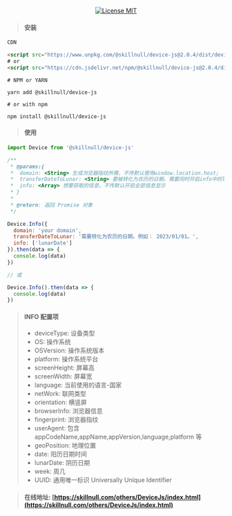 <p align="center">
  <a href="http://www.skillnull.com"><img src="http://skillnull.com/others/images/brand/MIT.svg" alt="License MIT"></a>
</p>

> #### 安装

```html
CDN

<script src="https://www.unpkg.com/@skillnull/device-js@2.0.4/dist/device.js"></script>
# or
<script src="https://cdn.jsdelivr.net/npm/@skillnull/device-js@2.0.4/dist/device.js"></script>
```

```shell
# NPM or YARN

yarn add @skillnull/device-js

# or with npm

npm install @skillnull/device-js
```



> #### 使用

```js
import Device from '@skillnull/device-js'

/**
 * @params:{
 *  domain: <String> 生成浏览器指纹所需，不传默认使用window.location.host;
 *  transferDateToLunar: <String> 要被转化为农历的日期，需要同时开启info中的lunarDate选项才生效
 *  info: <Array> 想要获取的信息，不传默认开启全部信息显示
 * }
 *
 * @return: 返回 Promise 对象
 */

Device.Info({
  domain: 'your domain',
  transferDateToLunar: '需要转化为农历的日期。例如： 2023/01/01。',
  info: ['lunarDate']
}).then(data => {
  console.log(data)
})

// 或

Device.Info().then(data => {
  console.log(data)
})
```

> #### INFO 配置项
> - deviceType: 设备类型
> - OS: 操作系统
> - OSVersion: 操作系统版本
> - platform: 操作系统平台
> - screenHeight: 屏幕高
> - screenWidth: 屏幕宽
> - language: 当前使用的语言-国家
> - netWork: 联网类型
> - orientation: 横竖屏
> - browserInfo: 浏览器信息
> - fingerprint: 浏览器指纹
> - userAgent: 包含 appCodeName,appName,appVersion,language,platform 等
> - geoPosition: 地理位置
> - date: 阳历日期时间
> - lunarDate: 阴历日期
> - week: 周几
> - UUID: 通用唯一标识 Universally Unique Identifier

> #### 在线地址: [https://skillnull.com/others/DeviceJs/index.html](https://skillnull.com/others/DeviceJs/index.html)

